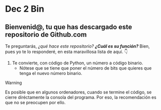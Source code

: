 # Dec 2 Bin
 
## Bienvenid@, tu que has descargado este repositorio de Github.com

Te preguntarás, *¿qué hace este repositorio?* ***¿Cuál es su función?***
Bien, pues yo te lo responderé, en esta maravillosa lista de aquí. 👇

1. Te convierte, con código de Python, un número a código binario.
   - Nótese que se tiene que poner el número de bits que quieres que tenga el nuevo número binario.

> [!WARNING] 
> Es posible que en algunos ordenadores, cuando se termine el código, se cierre diréctamente la consola del programa. Por eso, la recomendación es que no se preocupen por ello.
